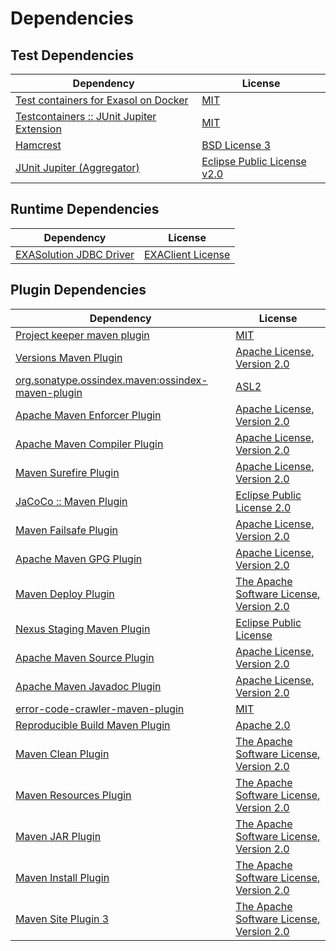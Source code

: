 <!-- @formatter:off -->
# Dependencies

## Test Dependencies

| Dependency                                     | License                          |
| ---------------------------------------------- | -------------------------------- |
| [Test containers for Exasol on Docker][0]      | [MIT][1]                         |
| [Testcontainers :: JUnit Jupiter Extension][2] | [MIT][3]                         |
| [Hamcrest][4]                                  | [BSD License 3][5]               |
| [JUnit Jupiter (Aggregator)][6]                | [Eclipse Public License v2.0][7] |

## Runtime Dependencies

| Dependency                   | License                |
| ---------------------------- | ---------------------- |
| [EXASolution JDBC Driver][8] | [EXAClient License][9] |

## Plugin Dependencies

| Dependency                                              | License                                        |
| ------------------------------------------------------- | ---------------------------------------------- |
| [Project keeper maven plugin][10]                       | [MIT][1]                                       |
| [Versions Maven Plugin][12]                             | [Apache License, Version 2.0][13]              |
| [org.sonatype.ossindex.maven:ossindex-maven-plugin][14] | [ASL2][15]                                     |
| [Apache Maven Enforcer Plugin][16]                      | [Apache License, Version 2.0][13]              |
| [Apache Maven Compiler Plugin][18]                      | [Apache License, Version 2.0][13]              |
| [Maven Surefire Plugin][20]                             | [Apache License, Version 2.0][13]              |
| [JaCoCo :: Maven Plugin][22]                            | [Eclipse Public License 2.0][23]               |
| [Maven Failsafe Plugin][24]                             | [Apache License, Version 2.0][13]              |
| [Apache Maven GPG Plugin][26]                           | [Apache License, Version 2.0][15]              |
| [Maven Deploy Plugin][28]                               | [The Apache Software License, Version 2.0][15] |
| [Nexus Staging Maven Plugin][30]                        | [Eclipse Public License][31]                   |
| [Apache Maven Source Plugin][32]                        | [Apache License, Version 2.0][13]              |
| [Apache Maven Javadoc Plugin][34]                       | [Apache License, Version 2.0][13]              |
| [error-code-crawler-maven-plugin][36]                   | [MIT][1]                                       |
| [Reproducible Build Maven Plugin][38]                   | [Apache 2.0][15]                               |
| [Maven Clean Plugin][40]                                | [The Apache Software License, Version 2.0][15] |
| [Maven Resources Plugin][42]                            | [The Apache Software License, Version 2.0][15] |
| [Maven JAR Plugin][44]                                  | [The Apache Software License, Version 2.0][15] |
| [Maven Install Plugin][46]                              | [The Apache Software License, Version 2.0][15] |
| [Maven Site Plugin 3][48]                               | [The Apache Software License, Version 2.0][15] |

[10]: https://github.com/exasol/project-keeper-maven-plugin
[22]: https://www.eclemma.org/jacoco/index.html
[9]: LICENSE-exasol-jdbc.txt
[15]: http://www.apache.org/licenses/LICENSE-2.0.txt
[20]: https://maven.apache.org/surefire/maven-surefire-plugin/
[30]: http://www.sonatype.com/public-parent/nexus-maven-plugins/nexus-staging/nexus-staging-maven-plugin/
[40]: http://maven.apache.org/plugins/maven-clean-plugin/
[1]: https://opensource.org/licenses/MIT
[24]: https://maven.apache.org/surefire/maven-failsafe-plugin/
[12]: http://www.mojohaus.org/versions-maven-plugin/
[5]: http://opensource.org/licenses/BSD-3-Clause
[18]: https://maven.apache.org/plugins/maven-compiler-plugin/
[3]: http://opensource.org/licenses/MIT
[26]: http://maven.apache.org/plugins/maven-gpg-plugin/
[23]: https://www.eclipse.org/legal/epl-2.0/
[31]: http://www.eclipse.org/legal/epl-v10.html
[0]: https://github.com/exasol/exasol-testcontainers
[38]: http://zlika.github.io/reproducible-build-maven-plugin
[44]: http://maven.apache.org/plugins/maven-jar-plugin/
[13]: https://www.apache.org/licenses/LICENSE-2.0.txt
[16]: https://maven.apache.org/enforcer/maven-enforcer-plugin/
[8]: http://www.exasol.com
[7]: https://www.eclipse.org/legal/epl-v20.html
[46]: http://maven.apache.org/plugins/maven-install-plugin/
[6]: https://junit.org/junit5/
[14]: https://sonatype.github.io/ossindex-maven/maven-plugin/
[2]: https://testcontainers.org
[32]: https://maven.apache.org/plugins/maven-source-plugin/
[4]: http://hamcrest.org/JavaHamcrest/
[28]: http://maven.apache.org/plugins/maven-deploy-plugin/
[48]: http://maven.apache.org/plugins/maven-site-plugin/
[42]: http://maven.apache.org/plugins/maven-resources-plugin/
[34]: https://maven.apache.org/plugins/maven-javadoc-plugin/
[36]: https://github.com/exasol/error-code-crawler-maven-plugin
